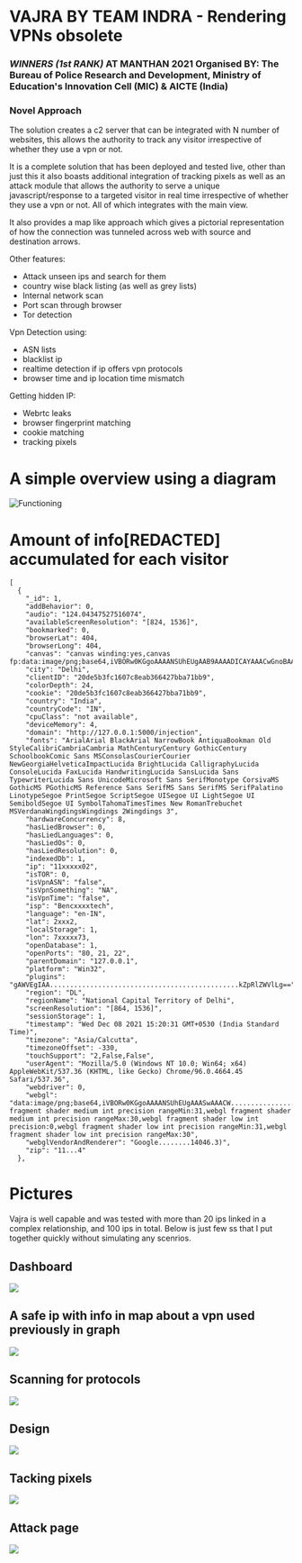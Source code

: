 # VAJRA BY TEAM INDRA - Rendering VPNs obsolete
### *WINNERS (1st RANK)* AT MANTHAN 2021 Organised BY: The Bureau of Police Research and Development, Ministry of Education's Innovation Cell (MIC) & AICTE (India)

### Novel Approach
The solution creates a c2 server that can be integrated with N number of websites, this allows the authority to track any visitor irrespective of whether they use a vpn or not. 

It is a complete solution that has been deployed and tested live, other than just this it also boasts additional integration of tracking pixels as well as an attack module that allows the authority to serve a unique javascript/response to a targeted visitor in real time irrespective of whether they use a vpn or not. All of which integrates with the main view.

It also provides a map like approach which gives a pictorial representation of how the connection was tunneled across web with source and destination arrows.

Other features:
- Attack unseen ips and search for them
- country wise black listing (as well as grey lists)
- Internal network scan
- Port scan through browser
- Tor detection

Vpn Detection using:
- ASN lists
- blacklist ip
- realtime detection if ip offers vpn protocols
- browser time and ip location time mismatch

Getting hidden IP:
- Webrtc leaks
- browser fingerprint matching
- cookie matching
- tracking pixels

# A simple overview using a diagram
![Functioning](https://github.com/abankalarm/VAJRA-1st_at_Manthan_hackathon/blob/main/Network%20diagram%20example.png)

# Amount of info[REDACTED] accumulated for each visitor
```
[
  {
    "_id": 1, 
    "addBehavior": 0, 
    "audio": "124.04347527516074", 
    "availableScreenResolution": "[824, 1536]", 
    "bookmarked": 0, 
    "browserLat": 404, 
    "browserLong": 404, 
    "canvas": "canvas winding:yes,canvas fp:data:image/png;base64,iVBORw0KGgoAAAANSUhEUgAAB9AAAADICAYAAACwGnoBAAAAAXNSR0IArs4c6QAAIABJREFUeF7s3Xl8XXWd//HXSdJ9A1qgLdBSSssmWwVEBkXUEQUXGBUcBa0shQFBmRGdGWVE0RkVHRUUoSx2Rp2Hy8yAg6AwjKDwQ0AEC7JT6AZlaaEb3ZLc83t8Tu5Jb25vknuTmzShr+/jwSNN7vku53luwh/v+/l+EwZ4S0l3AfYH9gGmA1OBScCE4r8r3cEiYDmwDIh/LwAeBR5KSJ7NO6Sko4B9gf1Kvm4PjACGF7/Gv/P/ouv6sv82FL9/BXgYeCT/mpC82r6.....................VRAgQIECBAgAABAgQIECBAgAABAgQIECBAgAABAgQIECgpIKCX1DWbAAECBAgQIECAAAECBAgQIECAAAECBAgQIECAAAECBKoRENCrOZVFCRAgQIAAAQIECBAgQIAAAQIECBAgQIAAAQIECBAgQKCkgIBeUtdsAgQIECBAgAABAgQIECBAgAABAgQIECBAgAABAgQIEKhGQECv5lQWJUCAAAECBAgQIECAAAECBAgQIECAAAECBAgQIECAAIGSAgJ6SV2zCRAgQIAAAQIECBAgQIAAAQIECBAgQIAAAQIECBAgQKAaAQG9mlNZlAABAgQIECBAgAABAgQIECBAgAABAgQIECBAgAABAgRKCgjoJXXNJkCAAAECBAgQIECAAAECBAgQIECAAAECBAgQIECAAIFqBAT0ak5lUQIECBAgQIAAAQIECBAgQIAAAQIECBAgQIAAAQIECBAoKfAxezO2TxnqrJ4AAAAASUVORK5CYII=", 
    "city": "Delhi", 
    "clientID": "20de5b3fc1607c8eab366427bba71bb9", 
    "colorDepth": 24, 
    "cookie": "20de5b3fc1607c8eab366427bba71bb9", 
    "country": "India", 
    "countryCode": "IN", 
    "cpuClass": "not available", 
    "deviceMemory": 4, 
    "domain": "http://127.0.0.1:5000/injection", 
    "fonts": "ArialArial BlackArial NarrowBook AntiquaBookman Old StyleCalibriCambriaCambria MathCenturyCentury GothicCentury SchoolbookComic Sans MSConsolasCourierCourier NewGeorgiaHelveticaImpactLucida BrightLucida CalligraphyLucida ConsoleLucida FaxLucida HandwritingLucida SansLucida Sans TypewriterLucida Sans UnicodeMicrosoft Sans SerifMonotype CorsivaMS GothicMS PGothicMS Reference Sans SerifMS Sans SerifMS SerifPalatino LinotypeSegoe PrintSegoe ScriptSegoe UISegoe UI LightSegoe UI SemiboldSegoe UI SymbolTahomaTimesTimes New RomanTrebuchet MSVerdanaWingdingsWingdings 2Wingdings 3", 
    "hardwareConcurrency": 8, 
    "hasLiedBrowser": 0, 
    "hasLiedLanguages": 0, 
    "hasLiedOs": 0, 
    "hasLiedResolution": 0, 
    "indexedDb": 1, 
    "ip": "11xxxxx02", 
    "isTOR": 0, 
    "isVpnASN": "false", 
    "isVpnSomething": "NA", 
    "isVpnTime": "false", 
    "isp": "Bencxxxxtech", 
    "language": "en-IN", 
    "lat": 2xxx2, 
    "localStorage": 1, 
    "lon": 7xxxxx73, 
    "openDatabase": 1, 
    "openPorts": "80, 21, 22", 
    "parentDomain": "127.0.0.1", 
    "platform": "Win32", 
    "plugins": "gAWVEgIAA...............................................kZpRlZWVlLg==", 
    "region": "DL", 
    "regionName": "National Capital Territory of Delhi", 
    "screenResolution": "[864, 1536]", 
    "sessionStorage": 1, 
    "timestamp": "Wed Dec 08 2021 15:20:31 GMT+0530 (India Standard Time)", 
    "timezone": "Asia/Calcutta", 
    "timezoneOffset": -330, 
    "touchSupport": "2,False,False", 
    "userAgent": "Mozilla/5.0 (Windows NT 10.0; Win64; x64) AppleWebKit/537.36 (KHTML, like Gecko) Chrome/96.0.4664.45 Safari/537.36", 
    "webdriver": 0, 
    "webgl": "data:image/png;base64,iVBORw0KGgoAAAANSUhEUgAAASwAAACW.............................................sion:0,webgl fragment shader medium int precision rangeMin:31,webgl fragment shader medium int precision rangeMax:30,webgl fragment shader low int precision:0,webgl fragment shader low int precision rangeMin:31,webgl fragment shader low int precision rangeMax:30", 
    "webglVendorAndRenderer": "Google........14046.3)", 
    "zip": "11...4"
  },
```

# Pictures

Vajra is well capable and was tested with more than 20 ips linked in a complex relationship, and 100 ips in total. 
Below is just few ss that I put together quickly without simulating any scenrios.

## Dashboard
![](https://github.com/abankalarm/VAJRA-1st_at_Manthan_hackathon/blob/main/pics/dash.png)

## A safe ip with info in map about a vpn used previously in graph
![](https://github.com/abankalarm/VAJRA-1st_at_Manthan_hackathon/blob/main/pics/whitelist.jpg)

## Scanning for protocols
![](https://github.com/abankalarm/VAJRA-1st_at_Manthan_hackathon/blob/main/pics/protocols.png)

## Design 
![](https://github.com/abankalarm/VAJRA-1st_at_Manthan_hackathon/blob/main/pics/menu.png)

## Tacking pixels 
![](https://github.com/abankalarm/VAJRA-1st_at_Manthan_hackathon/blob/main/pics/pixels.png)

## Attack page
![](https://github.com/abankalarm/VAJRA-1st_at_Manthan_hackathon/blob/main/pics/attack%20page.png)
